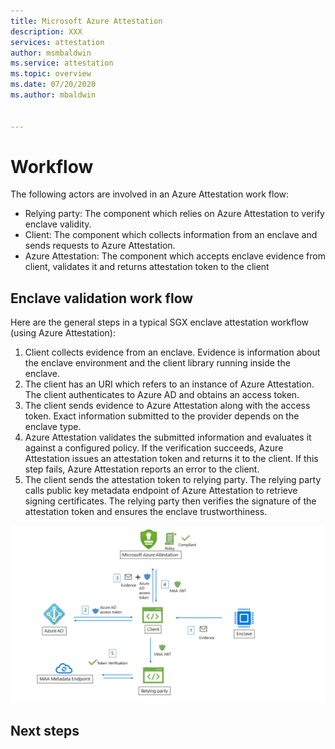 ```yaml
---
title: Microsoft Azure Attestation 
description: XXX
services: attestation
author: msmbaldwin
ms.service: attestation
ms.topic: overview
ms.date: 07/20/2020
ms.author: mbaldwin


---
```

# Workflow

The following actors are involved in an Azure Attestation work flow:
- Relying party: The component which relies on Azure Attestation to verify enclave validity. 
- Client: The component which collects information from an enclave and sends requests to Azure Attestation. 
- Azure Attestation: The component which accepts enclave evidence from client, validates it and returns attestation token to the client


## Enclave validation work flow

Here are the general steps in a typical SGX enclave attestation workflow (using Azure Attestation):

1. Client collects evidence from an enclave. Evidence is information about the enclave environment and the client library running inside the enclave.
1. The client has an URI which refers to an instance of Azure Attestation. The client authenticates to Azure AD and obtains an access token.
1. The client sends evidence to Azure Attestation along with the access token. Exact information submitted to the provider depends on the enclave type.
1. Azure Attestation validates the submitted information and evaluates it against a configured policy. If the verification succeeds, Azure Attestation issues an attestation token and returns it to the client. If this step fails, Azure Attestation reports an error to the client. 
1. The client sends the attestation token to relying party. The relying party calls public key metadata endpoint of Azure Attestation to retrieve signing certificates. The relying party then verifies the signature of the attestation token and ensures the enclave trustworthiness. 

![Enclave validation flow](./media/validationflow.png)


## Next steps


